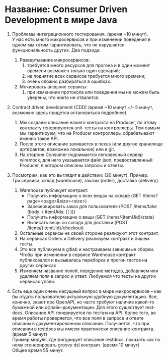 # Название: Consumer Driven Development в мире Java

1. Проблемы интеграционного тестирования. (время ~10 минут).<br>
У нас есть много микросервисов и при изменении поведения в одном мы хотим гарантировать, что не нарушается функциональность других. Два подхода:
    1. Развертывание микросервисов:
        1. требуется много ресурсов для прогона и в один момент времени возможен только один сценарий;
        2. на поднятие всех сервисов требуется много времени;
        3. очень сложно разбираться в ошибках.
    2. Мокировать внешние сервисы:
        1. при изменении протокола или поведения мы не можем быть уверены, что никто не отвалится.

2. Contract driven development (CDD) (время ~10 минут +/- 5  минут, возможно здесь придется остановиться подробнее).
    1. Мы создаем описание нашего контракта на Producer, по этому контракту генерируются unit-тесты на контроллеры. Тем самым мы гарантируем, что на Producer контроллеры обрабатывают именно такое API.
    2. После этого описание заливается в nexus (или другое хранилище артефактов, возможно локальное) или в git.
    3. На стороне Consumer поднимается легковесный сервер wiremock, для него указывается файл json, предоставленный Producer, в котором описаны запросы и ответы.

3. Посмотрим, как это выглядит в действии: (20 минут). Пример.<br>
Три сервиса: склад (warehouse), заказы (order), доставка (delivery).
    1. Warehouse публикует контракт:
        - Получить информацию о всех вещах на складе
        (GET /items?page=\<page>&size=\<size>)
        - Зарезервировать заказ для пользователя
        (POST /items/take (body: { itemUids: [] }))
        - Получить информацию о вещи
        (GET /items/{itemUid}/state)
        - Выписать вещь со склада для доставки
        (POST /items/{itemUid}/checkout)
    2. Остальные сервисы на своей стороне реализуют этот контракт.
    3. На сервисах Orders и Delivery реализуем контракт и пишем тесты.
    4. Это все публикуем в gitlab и настраиваем зависимые сборки. Чтобы при изменении  в сервисе Warehouse контракт публиковался и вызывалась переборка и прогон тестов на других сервисах
    5. Изменяем название полей, поведение методов, добавляем или удаляем поля в запрос и ответ. Любуемся что тесты на других сервисах упали.

4. Есть еще один очень насущный вопрос в мире микросервисов – как бы отдать пользователю актуальную удобную документацию. Все, конечно, знают про OpenAPI, но  часто требуют наличие какой-то бумажной или офлайн-документации. Для этого существует rest-docs. Описание API генерируется по тестам на API, более того, во время работы проверяется, что все поля в запросе и ответе описаны в документированном описании.
Получается, что при описании в restdocs мы имеем практически описание контракта. (время 5 минут)<br>
Пример модуля, где фигурирует описание restdocs, показать как по нему сгенерировать groovy dsl контракт. (время 10 минут)<br>
Общее время 55 минут.